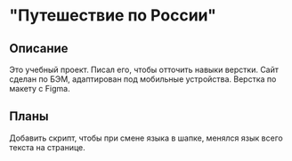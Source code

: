 # "Путешествие по России"

## Описание 

Это учебный проект. Писал его, чтобы отточить навыки верстки. Сайт сделан по БЭМ, адаптирован под мобильные устройства.
Верстка по макету с Figma. 

## Планы

Добавить скрипт, чтобы при смене языка в шапке, менялся язык всего текста на странице. 